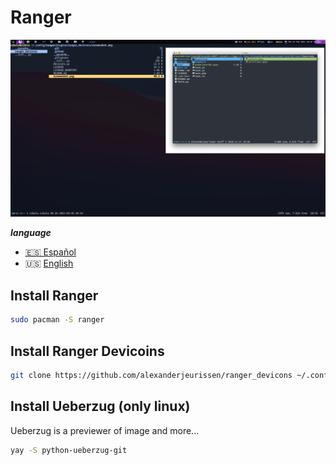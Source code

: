 # Ranger

![Ranger](./ranger.png)

**_language_**

- [🇪🇸 Español](./README.es.md)
- 🇺🇸 [English](./README.md)

## Install Ranger

```sh
sudo pacman -S ranger
```

## Install Ranger Devicoins

```sh
git clone https://github.com/alexanderjeurissen/ranger_devicons ~/.config/ranger/plugins/ranger_devicons
```

## Install Ueberzug (only linux)

Ueberzug is a previewer of image and more...

```sh
yay -S python-ueberzug-git
```
